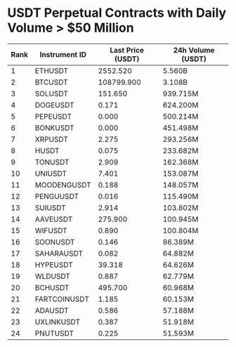 # USDT Perpetual Contracts with Daily Volume > $50 Million

| Rank | Instrument ID | Last Price (USDT) | 24h Volume (USDT) |
|------|---------------|-------------------|-------------------|
| 1 | ETHUSDT | 2552.520 | 5.560B |
| 2 | BTCUSDT | 108799.900 | 3.108B |
| 3 | SOLUSDT | 151.650 | 939.715M |
| 4 | DOGEUSDT | 0.171 | 624.200M |
| 5 | PEPEUSDT | 0.000 | 500.214M |
| 6 | BONKUSDT | 0.000 | 451.498M |
| 7 | XRPUSDT | 2.275 | 293.256M |
| 8 | HUSDT | 0.075 | 233.682M |
| 9 | TONUSDT | 2.909 | 162.368M |
| 10 | UNIUSDT | 7.401 | 153.087M |
| 11 | MOODENGUSDT | 0.188 | 148.057M |
| 12 | PENGUUSDT | 0.016 | 115.490M |
| 13 | SUIUSDT | 2.914 | 103.802M |
| 14 | AAVEUSDT | 275.900 | 100.945M |
| 15 | WIFUSDT | 0.890 | 100.804M |
| 16 | SOONUSDT | 0.146 | 86.389M |
| 17 | SAHARAUSDT | 0.082 | 64.882M |
| 18 | HYPEUSDT | 39.318 | 64.626M |
| 19 | WLDUSDT | 0.887 | 62.779M |
| 20 | BCHUSDT | 495.700 | 60.968M |
| 21 | FARTCOINUSDT | 1.185 | 60.153M |
| 22 | ADAUSDT | 0.586 | 57.188M |
| 23 | UXLINKUSDT | 0.387 | 51.918M |
| 24 | PNUTUSDT | 0.225 | 51.593M |
